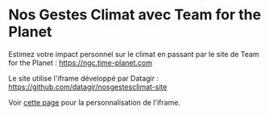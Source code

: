 # Nos Gestes Climat avec Team for the Planet
Estimez votre impact personnel sur le climat en passant par le site de Team for the Planet : https://ngc.time-planet.com

Le site utilise l'iframe développé par Datagir : https://github.com/datagir/nosgestesclimat-site

Voir [cette page](https://github.com/datagir/nosgestesclimat-site/blob/master/PERSONNALISATION.md) pour la personnalisation de l'iframe.
